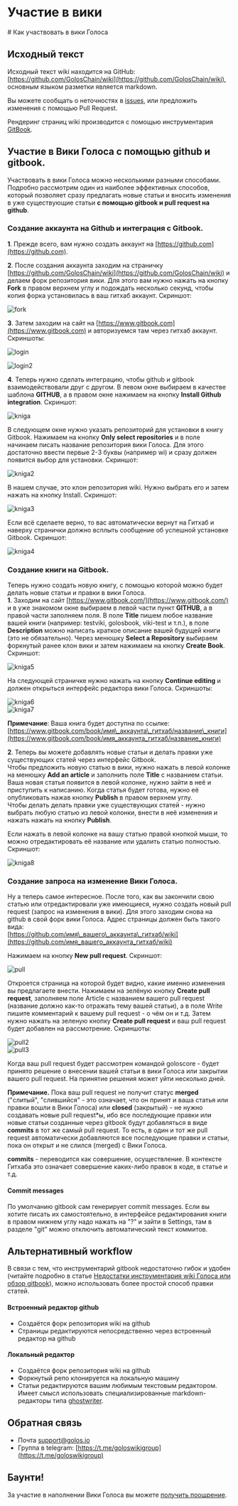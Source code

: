 # Участие в вики

\# Как участвовать в вики Голоса

## Исходный текст

Исходный текст wiki находится на GitHub: [https://github.com/GolosChain/wiki](https://github.com/GolosChain/wiki), основным языком разметки является markdown.

Вы можете сообщать о неточностях в [issues](https://github.com/GolosChain/wiki/issues), или предложить изменения с помощью Pull Request.

Рендеринг страниц wiki производится с помощью инструментария [GitBook](https://www.gitbook.com).

## Участие в Вики Голоса с помощью github и gitbook.

Участвовать в вики Голоса можно несколькими разными способами. Подробно рассмотрим один из наиболее эффективных способов, который позволяет сразу предлагать новые статьи и вносить изменения в уже существующие статьи **с помощью gitbook и pull request на github**.

### Создание аккаунта на Github и интеграция с Gitbook.

**1**. Прежде всего, вам нужно создать аккаунт на [https://github.com](https://github.com).

**2**. После создания аккаунта заходим на страничку [https://github.com/GolosChain/wiki](https://github.com/GolosChain/wiki) и делаем форк репозитория вики. Для этого вам нужно нажать на кнопку **Fork** в правом верхнем углу и подождать несколько секунд, чтобы копия форка установилась в ваш гитхаб аккаунт. Скриншот:

![fork](https://i.imgur.com/QsxyqoG.png)

**3**. Затем заходим на сайт на [https://www.gitbook.com](https://www.gitbook.com) и авторизуемся там через гитхаб аккаунт. Скриншоты:

![login](https://i.imgur.com/QkiJi3Z.png)

![login2](https://i.imgur.com/P4BRMK7.png)

**4**. Теперь нужно сделать интеграцию, чтобы github и gitbook взаимодействовали друг с другом. В левом окне выбираем в качестве шаблона **GITHUB**, а в правом окне нажимаем на кнопку **Install Github integration**. Скриншот:

![kniga](https://i.imgur.com/t3uygwf.png)

В следующем окне нужно указать репозиторий для установки в книгу Gitbook. Нажимаем на кнопку **Only select repositories** и в поле начинаем писать название репозитория вики Голоса. Для этого достаточно ввести первые 2-3 буквы \(например wi\) и сразу должен появится выбор для установки. Скриншот:

![kniga2](https://i.imgur.com/pjINVLg.png)

В нашем случае, это клон репозитория wiki. Нужно выбрать его и затем нажать на кнопку Install. Скриншот:

![kniga3](https://i.imgur.com/teDWMSU.png)

Если всё сделаете верно, то вас автоматически вернут на Гитхаб и наверху странички должно всплыть сообщение об успешной установке Gitbook. Скриншот:

![kniga4](https://i.imgur.com/dZkRmKn.png)

### Создание книги на Gitbook.

Теперь нужно создать новую книгу, с помощью которой можно будет делать новые статьи и правки в вики Голоса.  
**1**. Заходим на сайт [https://www.gitbook.com/](https://www.gitbook.com/) и в уже знакомом окне выбираем в левой части пункт **GITHUB**, а в правой части заполняем поля. В поле **Title** пишем любое название вашей книги \(например: testviki, golosbook, viki-test и т.п.\), в поле **Description** можно написать краткое описание вашей будущей книги \(это не обязательно\). Через менюшку **Select a Repository** выбираем форкнутый ранее клон вики и затем нажимаем на кнопку **Create Book**. Скриншот:

![kniga5](https://i.imgur.com/AHGmdkg.png)

На следующей страничке нужно нажать на кнопку **Continue editing** и должен открыться интерфейс редактора вики Голоса. Скриншоты:

![kniga6](https://i.imgur.com/wN2gWQF.png)  
![kniga7](https://i.imgur.com/A425qTU.png)

**Примечание**: Ваша книга будет доступна по ссылке: [https://www.gitbook.com/book/имя\_аккаунта\_гитхаб/название\_книги](https://www.gitbook.com/book/имя_аккаунта_гитхаб/название_книги)

**2**. Теперь вы можете добавлять новые статьи и делать правки уже существующих статей через интерфейс Gitbook.  
Чтобы предложить новую статью в вики, нужно нажать в левой колонке на менюшку **Add an article** и заполнить поле **Title** с названием статьи. Ваша новая статья появится в левой колонке, нужно зайти в неё и приступить к написанию. Когда статья будет готова, нужно её опубликовать нажав кнопку **Publish** в правом верхнем углу.  
Чтобы делать делать правки уже существующих статей - нужно выбрать любую статью из левой колонки, внести в неё изменения и нажать нажать на кнопку **Publish**.

Если нажать в левой колонке на вашу статью правой кнопкой мыши, то можно отредактировать её название или удалить статью полностью. Скриншот:

![kniga8](https://i.imgur.com/5wFnaEf.png)

### Создание запроса на изменение Вики Голоса.

Ну а теперь самое интересное. После того, как вы закончили свою статью или отредактировали уже имеющиеся, нужно создать новый pull request \(запрос на изменения в вики\). Для этого заходим снова на github в свой форк вики Голоса. Адрес страницы должен быть такого вида:  
[https://github.com/имя\_вашего\_аккаунта\_гитхаб/wiki](https://github.com/имя_вашего_аккаунта_гитхаб/wiki)

Нажимаем на кнопку **New pull request**. Скриншот:

![pull](https://i.imgur.com/V5Z1xnh.png)

Откроется страница на которой будет видно, какие именно изменения вы предлагаете внести. Нажимаем на зелёную кнопку **Create pull request**, заполняем поле Article с названием вашего pull request \(название должно как-то отражать тему вашей статьи\), а в поле Write пишите комментарий к вашему pull request - о чём он и т.д. Затем нужно нажать на зеленую кнопку **Create pull request** и ваш pull request будет добавлен на рассмотрение. Скриншоты:

![pull2](https://i.imgur.com/2FTlXb4.png)  
![pull3](https://i.imgur.com/5fXOFfF.png)

Когда ваш pull request будет рассмотрен командой goloscore - будет принято решение о внесении вашей статьи в вики Голоса или закрытии вашего pull request. На принятие решения может уйти несколько дней.

**Примечание.** Пока ваш pull request не получит статус **merged** \("слитый", "слившийся" - это означает, что он принят и ваша статья или правки вошли в Вики Голоса\) или **closed** \(закрытый\) - не нужно создавать новые pull request\*ы, ибо все последующие правки или новые статьи созданные через gitbook будут добавляться в виде **commits** в тот же самый pull request. То есть, в один и тот же pull request автоматически добавляются все последующие правки и статьи, пока он открыт и не слился \(merged\) с Вики Голоса.

**commits** - переводится как совершение, осуществление. В контексте Гитхаба это означает совершение каких-либо правок в коде, в статье и т.д.

#### Commit messages

По умолчанию gitbook сам генерирует commit messages. Если вы хотите писать их самостоятельно, в интерфейсе редактирования книги в правом нижнем углу надо нажать на "?" и зайти в Settings, там в разделе "git" можно отключить автоматический текст коммитов.

## Альтернативный workflow

В связи с тем, что инструментарий gitbook недостаточно гибок и удобен \(читайте подробно в статье [Недостатки инструментария wiki Голоса или обзор gitbook](https://golos.io/goldvoice/@vvk/gitbook)\), можно использовать более простой способ правки статей.

#### Встроенный редактор github

* Создаётся форк репозитория wiki на github
* Страницы редактируются непосредственно через встроенный редактор на github

#### Локальный редактор

* Создаётся форк репозитория wiki на github
* Форкнутый репо клонируется на локальную машину
* Статьи редактируются вашим любимым текстовым редактором. Имеет смысл использовать специализированные markdown-редакторы типа [ghostwriter](https://wereturtle.github.io/ghostwriter/).

## Обратная связь

* Почта [support@golos.io](mailto:support@golos.io)
* Группа в telegram: [https://t.me/goloswikigroup](https://t.me/goloswikigroup)

## Баунти!

За участие в наполнении Вики Голоса вы можете [получить поощрение]().

